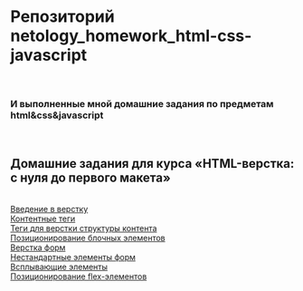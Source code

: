 <h1>Репозиторий netology_homework_html-css-javascript</h1>
<br><h3>И выполненные мной домашние задания по предметам html&amp;css&amp;javascript</h3>
<br><h2>Домашние задания для курса «HTML-верстка: с нуля до первого макета»</h2>
<br><a href="">Введение в верстку</a>
<br><a href="">Контентные теги</a>
<br><a href="">Теги для верстки структуры контента</a>
<br><a href="">Позиционирование блочных элементов</a>
<br><a href="">Верстка форм</a>
<br><a href="">Нестандартные элементы форм</a>
<br><a href="">Всплывающие элементы</a>
<br><a href="">Позиционирование flex-элементов</a>
